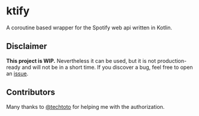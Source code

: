 # ktify
A coroutine based wrapper for the Spotify web api written in Kotlin.

## Disclaimer

<b>This project is WIP.</b> Nevertheless it can be used, but it is not production-ready and will not be in a short time. If you discover a bug, feel free to open an [issue](https://github.com/warriorzz/ktify/issues/new/choose).

## Contributors

Many thanks to [@techtoto](https://github.com/techtoto) for helping me with the authorization.
